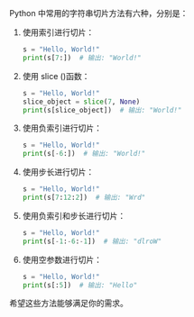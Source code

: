 Python 中常用的字符串切片方法有六种，分别是：

1. 使用索引进行切片：
   ```python
   s = "Hello, World!"
   print(s[7:])  # 输出: "World!"
   ```

2. 使用 slice ()函数：
   ```python
   s = "Hello, World!"
   slice_object = slice(7, None)
   print(s[slice_object])  # 输出: "World!"
   ```

3. 使用负索引进行切片：
   ```python
   s = "Hello, World!"
   print(s[-6:])  # 输出: "World!"
   ```

4. 使用步长进行切片：
   ```python
   s = "Hello, World!"
   print(s[7:12:2])  # 输出: "Wrd"
   ```

5. 使用负索引和步长进行切片：
   ```python
   s = "Hello, World!"
   print(s[-1:-6:-1])  # 输出: "dlroW"
   ```

6. 使用空参数进行切片：
   ```python
   s = "Hello, World!"
   print(s[:5])  # 输出: "Hello"
   ```

希望这些方法能够满足你的需求。